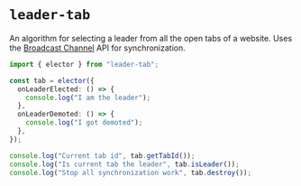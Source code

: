 # `leader-tab`

An algorithm for selecting a leader from all the open tabs of a website. Uses the [Broadcast Channel](https://developer.mozilla.org/en-US/docs/Web/API/Broadcast_Channel_API) API for synchronization.

```typescript
import { elector } from "leader-tab";

const tab = elector({
  onLeaderElected: () => {
    console.log("I am the leader");
  },
  onLeaderDemoted: () => {
    console.log("I got demoted");
  },
});

console.log("Current tab id", tab.getTabId());
console.log("Is current tab the leader", tab.isLeader());
console.log("Stop all synchronization work", tab.destroy());
```
